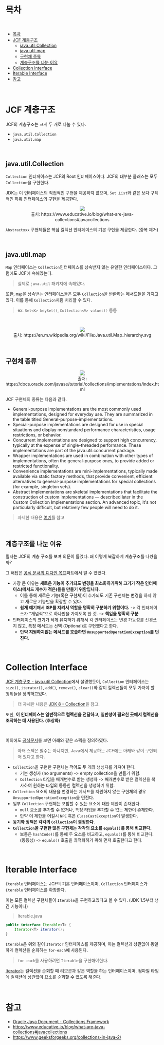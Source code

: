# 목차

<br>

- [목차](#목차)
- [JCF 계층구조](#jcf-계층구조)
  - [java.util.Collection](#javautilcollection)
  - [java.util.map](#javautilmap)
  - [구현체 종류](#구현체-종류)
  - [계층구조를 나눈 이유](#계층구조를-나눈-이유)
- [Collection Interface](#collection-interface)
- [Iterable Interface](#iterable-interface)
- [참고](#참고)

<br>

# JCF 계층구조
JCF의 계층구조는 크게 두 개로 나눌 수 있다.

* `java.util.Collection`
* `java.util.map`

<br>

## java.util.Collection

`Collection` 인터페이스는 JCF의 Root 인터페이스이다. JCF의 대부분 클래스는 모두 `Collection`을 구현한다.

JDK는 이 인터페이스의 직접적인 구현을 제공하지 않으며, `Set` ,`List`와 같은 보다 구체적인 하위 인터페이스의 구현을 제공한다.

<p align="center"><img src="./image/collection_hierarchy.png" ><br>출처: https://www.educative.io/blog/what-are-java-collections#javacollections </p>

`Abstractxxx` 구현체들은 핵심 컬렉션 인터페이스의 기본 구현을 제공한다. (중복 제거)

<br>

## java.util.map
`Map` 인터페이스는 `Collection`인터페이스를 상속받지 않는 유일한 인터페이스이다. 그럼에도 JCF에 속해있는다.

> 실제로 `java.util` 패키지에 속해있다.

또한, `Map`을 상속받는 인터페이스들은 모두 `Collection`을 반환하는 메서드들을 가지고 있다. 이를 통해 `Collection`처럼 처리할 수 있다.

> ex. `Set<K> keySet()`, `Collection<V> values()` 등등

<br>

<p align="center"><img src="./image/map_hierarchy.png" ><br>출처: https://en.m.wikipedia.org/wiki/File:Java.util.Map_hierarchy.svg </p>

<br>

## 구현체 종류

<p align="center"><img src="./image/general_purpose_implementations.png" ><br>출처: https://docs.oracle.com/javase/tutorial/collections/implementations/index.html </p>

JCF 구현체의 종류는 다음과 같다.

* General-purpose implementations are the most commonly used implementations, designed for everyday use. They are summarized in the table titled General-purpose-implementations.
* Special-purpose implementations are designed for use in special situations and display nonstandard performance characteristics, usage restrictions, or behavior.
* Concurrent implementations are designed to support high concurrency, typically at the expense of single-threaded performance. These implementations are part of the java.util.concurrent package.
* Wrapper implementations are used in combination with other types of implementations, often the general-purpose ones, to provide added or restricted functionality.
* Convenience implementations are mini-implementations, typically made available via static factory methods, that provide convenient, efficient alternatives to general-purpose implementations for special collections (for example, singleton sets).
* Abstract implementations are skeletal implementations that facilitate the construction of custom implementations — described later in the Custom Collection Implementations section. An advanced topic, it's not particularly difficult, but relatively few people will need to do it.

> 자세한 내용은 [여기](https://docs.oracle.com/javase/tutorial/collections/implementations/index.html)를 참고

<br>

## 계층구조를 나눈 이유
필자는 JCF의 계층 구조를 보며 의문이 들었다. 왜 이렇게 복잡하게 계층구조를 나눴을까?

그 해답은 [공식 문서의 디자인 목표](https://docs.oracle.com/javase/8/docs/technotes/guides/collections/overview.html)파트에서 알 수 있었다.

* 가장 큰 이유는 **새로운 기능이 추가되도 변경을 최소화하기위해 크기가 작은 인터페이스(메서드 개수가 적은)들을 만들기 위함입니다.**
  * 이를 통해 새로운 기능(혹은 구현체)이 추가되도 기존 구현체는 변경을 하지 않고 새로운 기능만을 확장할 수 있다.
  * **쉽게 얘기해서 ISP를 지켜서 역할을 명확히 구분하기 위함이다.** -> 각 인터페이스가 "개념적"으로 하나만을 가지도록 한 것. -> **책임을 명확히 구분**
* 인터페이스의 크기가 작게 유지하기 위해서 각 인터페이스는 변경 가능성를 신경쓰지 않고, 특정 메서드는 선택 (Optional)로 구현했다고 한다.
  * **만약 지원하지않는 메서드를 호출하면 `UnsupportedOperationException`를 던진다.**

<br>

# Collection Interface
[JCF 계층구조 - java.util.Collection](#javautilcollection)에서 설명했듯이, `Collection` 인터페이스는 `size()`, `iterator()`, `add()`, `remove()`, `clear()`와 같이 컬렉션들이 모두 가져야 할 행위들을 정의하고있다.

> 더 자세한 내용은 [JDK 8 - Collection](https://docs.oracle.com/javase/8/docs/api/java/util/Collection.html)을 참고.

또한, **이 인터페이스는 일반적으로 컬렉션을 전달하고, 일반성이 필요한 곳에서 컬렉션을 조작하는 데 사용된다. (추상화)**

<br>

이외에도 [공식문서](https://docs.oracle.com/javase/8/docs/api/java/util/Collection.html)를 보면 아래와 같은 스펙을 정의하였다.

> 아래 스펙은 필수는 아니지만, Java에서 제공하는 JCF에는 아래와 같이 구현되어 있다고 한다.

* `Collection`을 구현한 구현체는 적어도 두 개의 생성자를 가져야 한다.
  * 기본 생성자 (no arguments) -> empty collection을 만들기 위함.
  * `Collection` 타입을 매개변수로 받는 생성자 -> 매개변수로 받은 컬렉션을 복사하여 원하는 타입의 동등한 컬렉션을 생성하기 위함.
* `Collection` 요소의 내용을 변경하는 메서드를 지원하지 않는 구현체의 경우 `UnsupportedOperationException`을 던진다.
* 일부 `Collection` 구현체는 포함할 수 있는 요소에 대한 제한이 존재한다.
  * `null` 요소를 추가할 수 없거나, 특정 타입을 추가할 수 없는 제한이 존재한다.
  * 만약 이 제한을 어길시 `NPE` 혹은 `ClassCastException`이 발생한다.
* **동기화 정책은 각각의 `Collection`이 결정한다.**
* **`Collection`을 구현한 많은 구현체는 각각의 요소를 `equals()`를 통해 비교한다.**
  * 보통은 `hashCode()`를 통해 두 요소를 비교하고, `equals()`를 통해 비교한다. (동등성) -> `equals()` 호출을 최적화하기 위해 먼저 호출한다고 한다.

<br>

# Iterable Interface
`Iterable` 인터페이스는 JCF의 기본 인터페이스이며, `Collection` 인터페이스가 `Iterable` 인터페이스를 확장한다.

이는 모든 컬렉션 구현체들이 `Iterable`을 구현하고있다고 볼 수 있다. (JDK 1.5부터 생긴 기능이다)

> Iterable.java
```java
public interface Iterable<T> {
    Iterator<T> iterator();
}
```

`Iterable`은 위와 같이 `Iterator` 인터페이스를 제공하며, 이는 컬렉션과 상관없이 동일하게 컬렉션을 순회하는 `for-each`에 사용된다.

> `for-each`를 사용하려면 `Iterable`을 구현해야한다.

[Iterator](https://docs.oracle.com/en/java/javase/11/docs/api/java.base/java/util/Iterator.html)는 컬렉션을 순회할 때 리모콘과 같은 역할을 하는 인터페이스이며, 컴파일 타임에 컬렉션에 상관없이 요소를 순회할 수 있도록 해준다.

<br>

# 참고
* [Oracle Java Document - Collections Framework](https://docs.oracle.com/javase/8/docs/technotes/guides/collections/overview.html)
* https://www.educative.io/blog/what-are-java-collections#javacollections
* https://www.geeksforgeeks.org/collections-in-java-2/


